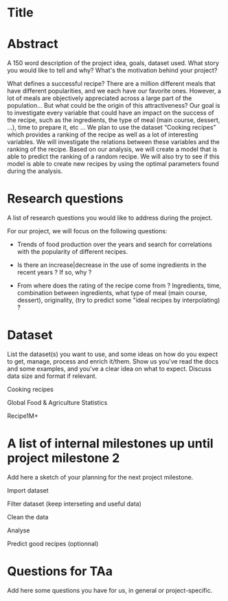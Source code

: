 # Title

# Abstract
A 150 word description of the project idea, goals, dataset used. What story you would like to tell and why? What's the motivation behind your project?

What defines a successful recipe? There are a million different meals that have different popularities, and we each have our favorite ones. However, a lot of meals are objectively appreciated across a large part of the population… But what could be the origin of this attractiveness? Our goal is to investigate every variable that could have an impact on the success of the recipe, such as the ingredients, the type of meal (main course, dessert, …), time to prepare it, etc … We plan to use the dataset “Cooking recipes” which provides a ranking of the recipe as well as a lot of interesting variables. We will investigate the relations between these variables and the ranking of the recipe. Based on our analysis, we will create a model that is able to predict the ranking of a random recipe. We will also try to see if this model is able to create new recipes by using the optimal parameters found during the analysis.



# Research questions
A list of research questions you would like to address during the project.

For our project, we will focus on the following questions:

- Trends of food production over the years and search for correlations with the popularity of different recipes.

- Is there an increase|decrease in the use of some ingredients in the recent years ? If so, why ?

- From where does the rating of the recipe come from ? Ingredients, time, combination between ingredients, what type of meal (main course, dessert), originality, (try to predict some "ideal recipes by interpolating) ?






# Dataset
List the dataset(s) you want to use, and some ideas on how do you expect to get, manage, process and enrich it/them. Show us you've read the docs and some examples, and you've a clear idea on what to expect. Discuss data size and format if relevant.

Cooking recipes

Global Food & Agriculture Statistics

Recipe1M+



# A list of internal milestones up until project milestone 2
Add here a sketch of your planning for the next project milestone.

Import dataset

Filter dataset (keep interseting and useful data)

Clean the data

Analyse

Predict good recipes (optionnal)



# Questions for TAa
Add here some questions you have for us, in general or project-specific.
